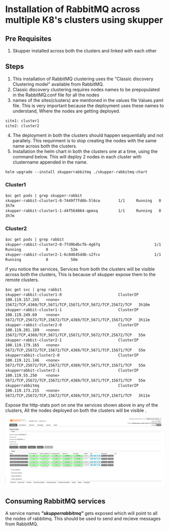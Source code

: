 # Installation of RabbitMQ across multiple K8's clusters using skupper

## Pre Requisites

1. Skupper installed across both the clusters and linked with each other

## Steps

1. This installation of RabbitMQ clustering uses the "Classic discovery Clustering model" available from RabbitMQ.
2. Classic discovery clustering requires nodes names to be prepopulated in the RabbitMQ.conf file for all the nodes
3. names of the sites(clusters) are mentioned in the values file Values.yaml file. This is very important because the deployment uses these names to understand, Where the nodes are getting deployed.

```
site1: cluster1
site2: cluster2
```
4. The deployment in both the clusters should happen sequentially and not parallely. This requirment is to stop creating the nodes with the same name across both the clusters.
5. Installation the helm chart in both the clusters one at a time, using the command below. This will deploy 2 nodes in each cluster with clustername appended in the name.

```
helm upgrade --install skupperrabbitmq ./skupper-rabbitmq-chart
```

### Cluster1
```
$oc get pods | grep skupper-rabbit
skupper-rabbit-cluster1-0-7449f7fd6b-5l6cw        1/1     Running   0          3h7m
skupper-rabbit-cluster1-1-d4f564864-qpmxq         1/1     Running   0          3h7m
```
### Cluster2

```
$oc get pods | grep rabbit
skupper-rabbit-cluster2-0-7fd9bdbcfb-4g67q                        1/1     Running           0          52m
skupper-rabbit-cluster2-1-6c84645ddb-s2fcv                        1/1     Running           0          50m

```
if you notice the services, Services from both the clusters will be visible across both the clusters, This is because of skupper expose them to the remote clusters.

```
$oc get svc | grep rabbit
skupper-rabbit-cluster1-0                         ClusterIP   100.119.157.245   <none>        15672/TCP,4369/TCP,5671/TCP,15671/TCP,5672/TCP,25672/TCP   3h10m
skupper-rabbit-cluster1-1                         ClusterIP   100.119.249.69    <none>        5672/TCP,25672/TCP,15672/TCP,4369/TCP,5671/TCP,15671/TCP   3h11m
skupper-rabbit-cluster2-0                         ClusterIP   100.119.201.189   <none>        15672/TCP,4369/TCP,5671/TCP,15671/TCP,5672/TCP,25672/TCP   55m
skupper-rabbit-cluster2-1                         ClusterIP   100.119.179.165   <none>        5672/TCP,25672/TCP,15672/TCP,4369/TCP,5671/TCP,15671/TCP   55m
skupperrabbit-cluster2-0                          ClusterIP   100.119.121.146   <none>        5672/TCP,25672/TCP,15672/TCP,4369/TCP,5671/TCP,15671/TCP   55m
skupperrabbit-cluster2-1                          ClusterIP   100.119.55.250    <none>        5672/TCP,25672/TCP,15672/TCP,4369/TCP,5671/TCP,15671/TCP   55m
skupperrabbitmq                                   ClusterIP   100.119.173.215   <none>        5672/TCP,25672/TCP,15672/TCP,4369/TCP,5671/TCP,15671/TCP   3h11m
```
Expose the http-stats port on one the services shown above in any of the clusters, All the nodes deployed on both the clusters will be visible .

![Alt text](./images/Rabbitmqcluster.png?raw=true "Rabbitmqcluster")

## Consuming RabbitMQ services

A service names ***"skupperrabbitmq"*** gets exposed which will point to all the nodes of rabbitmq. This should be used to send and recieve messages from RabbitMQ.